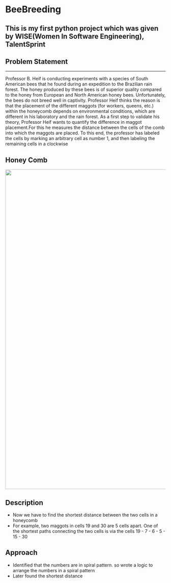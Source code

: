 # BeeBreeding

## This is my first python project which was given by WISE(Women In Software Engineering), TalentSprint

## Problem Statement
---
Professor B. Heif is conducting experiments with a species of South American bees that he found during an expedition to the Brazilian rain forest. The honey produced by these bees is of superior quality compared to the honey from European and North American honey bees. Unfortunately, the bees do not breed well in captivity. Professor Heif thinks the reason is that the placement of the different maggots (for workers, queens, etc.) within the honeycomb depends on environmental conditions, which are different in his laboratory and the rain forest. As a first step to validate his theory, Professor Heif wants to quantify the difference in maggot placement.For this he measures the distance between the cells of the comb into which the maggots are placed. To this end, the professor has labeled the cells by marking an arbitrary cell as number 1, and then labeling the remaining cells in a clockwise

## Honey Comb

<p align="center">
  <img width="1000" src="main/HoneyComb.jpeg">
</p>


## Description

- Now we have to find the shortest distance between the two cells in a honeycomb
- For example, two maggots in cells 19 and 30 are 5 cells apart. One of the shortest paths connecting the two cells is via the cells 
19 - 7 - 6 - 5 - 15 - 30

## Approach

- Identified that the numbers are in spiral pattern. so wrote a logic to arrange the numbers in a spiral pattern
- Later found the shortest distance

